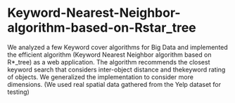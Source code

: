 # Keyword-Nearest-Neighbor-algorithm-based-on-Rstar_tree

We analyzed a few Keyword cover algorithms for Big Data and implemented the efficient algorithm (Keyword Nearest Neighbor algorithm based on R*_tree) as a web application. The algorithm recommends the closest keyword search that considers inter-object distance and thekeyword rating of objects. We generalized the implementation to consider more dimensions. (We used real spatial data gathered from the Yelp dataset for testing)
